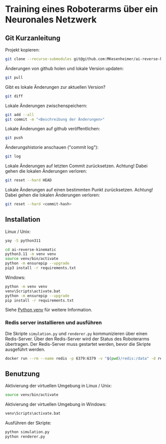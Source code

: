 # Training eines Roboterarms über ein Neuronales Netzwerk

## Git Kurzanleitung

Projekt kopieren:

```bash
git clone --recurse-submodules git@github.com:MKesenheimer/ai-reverse-kinematic.git
```

Änderungen von github holen und lokale Version updaten:

```bash
git pull
```

Gibt es lokale Änderungen zur aktuellen Version?

```bash
git diff
```

Lokale Änderungen zwischenspeichern:

```bash
git add --all
git commit -m "<Beschreibung der Änderungen>"
```

Lokale Änderungen auf github veröffentlichen:

```bash
git push
```

Änderungshistorie anschauen ("commit log"):

```bash
git log
```

Lokale Änderungen auf letzten Commit zurücksetzen. Achtung! Dabei gehen die lokalen Änderungen verloren:

```bash
git reset --hard HEAD
```

Lokale Änderungen auf einen bestimmten Punkt zurücksetzen. Achtung! Dabei gehen die lokalen Änderungen verloren:

```bash
git reset --hard <commit-hash>
```

## Installation

Linux / Unix:

```bash
yay -S python311
```

```bash
cd ai-reverse-kinematic
python3.11 -m venv venv
source venv/bin/activate
python -m ensurepip --upgrade
pip3 install -r requirements.txt
```

Windows:
```bash
python -m venv venv
venv\Scripts\activate.bat
python -m ensurepip --upgrade
pip install -r requirements.txt
```

Siehe [Python venv](https://docs.python.org/3/library/venv.html) für weitere Information.

### Redis server installieren und ausführen

Die Skripte `simulation.py` und `renderer.py` kommunizieren über einen Redis-Server. Über den Redis-Server wird der Status des Roboterarms übertragen. Der Redis-Server muss gestartet werden, bevor die Skripte ausgeführt werden.

```bash
docker run --rm --name redis -p 6379:6379 -v "$(pwd)/redis:/data" -d redis redis-server --save 60 1 --loglevel warning
```

## Benutzung

Aktivierung der virtuellen Umgebung in Linux / Unix:

```bash
source venv/bin/activate
```

Aktivierung der virtuellen Umgebung in Windows:

```bash
venv\Scripts\activate.bat
```

Ausführen der Skripte:

```bash
python simulation.py
python renderer.py
```
